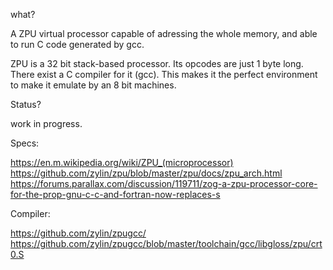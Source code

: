 what?

A ZPU virtual processor capable of adressing the whole memory, and able to run C code generated by gcc.

ZPU is a 32 bit stack-based processor. Its opcodes are just 1 byte long. There exist a C compiler for it (gcc). This makes it the perfect environment to make it emulate by an 8 bit machines.

Status?

work in progress.

Specs:

https://en.m.wikipedia.org/wiki/ZPU_(microprocessor)
https://github.com/zylin/zpu/blob/master/zpu/docs/zpu_arch.html
https://forums.parallax.com/discussion/119711/zog-a-zpu-processor-core-for-the-prop-gnu-c-c-and-fortran-now-replaces-s

Compiler:

https://github.com/zylin/zpugcc/
https://github.com/zylin/zpugcc/blob/master/toolchain/gcc/libgloss/zpu/crt0.S

